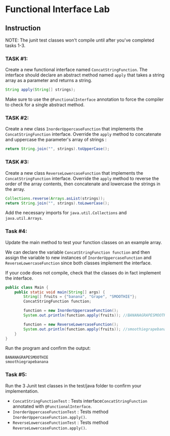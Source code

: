 # Functional Interface Lab

## Instruction
NOTE: The junit test classes won't compile until after you've completed tasks 1-3.

### TASK #1:

Create a new functional interface named `ConcatStringFunction`.
The interface should declare an abstract method named `apply` that takes a string array as a parameter and returns a string.
```java
String apply(String[] strings);
```

Make sure to use the `@FunctionalInterface` annotation to force the compiler to check for a single abstract method.

### TASK #2:

Create a new class `InorderUppercaseFunction` that implements the `ConcatStringFunction` interface.
Override the `apply` method to concatenate and uppercase the parameter's array of strings :
```java
return String.join("", strings).toUpperCase();
```

### TASK #3:

Create a new class `ReverseLowercaseFunction` that implements the `ConcatStringFunction` interface.
Override the `apply` method to reverse the order of the array contents, then concatenate and lowercase
the strings in the array.
```java
Collections.reverse(Arrays.asList(strings));
return String.join("", strings).toLowerCase();
```
Add the necessary imports for `java.util.Collections` and `java.util.Arrays`.

### Task #4:

Update the main method to test your function classes on an example array.

We can declare the variable `ConcatStringFunction function` and then
assign the variable to new instances of `InorderUppercaseFunction` and `ReverseLowercaseFunction` since
both classes implement the interface.

If your code does not compile, check that the classes do in fact implement the interface.

```java
public class Main {
    public static void main(String[] args) {
        String[] fruits = {"banana", "Grape", "SMOOTHIE"};
        ConcatStringFunction function;

        function = new InorderUppercaseFunction();
        System.out.println(function.apply(fruits)); //BANANAGRAPESMOOTHIE

        function = new ReverseLowercaseFunction();
        System.out.println(function.apply(fruits)); //smoothiegrapebanana
    }
}
```

Run the program and confirm the output:

```text
BANANAGRAPESMOOTHIE
smoothiegrapebanana
```

### Task #5:
Run the 3 Junit test classes in the test/java folder to confirm your implementation.

- `ConcatStringFunctionTest` : Tests interface`ConcatStringFunction` annotated with `@FunctionalInterface`.
- `InorderUppercaseFunctionTest` : Tests method  `InorderUppercaseFunction.apply()`.
- `ReverseLowercaseFunctionTest` : Tests method  `ReverseLowercaseFunction.apply()`.